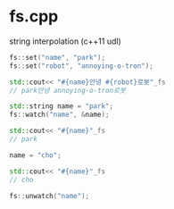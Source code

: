 # fs.cpp

string interpolation (c++11 udl)

```c++
fs::set("name", "park");
fs::set("robot", "annoying-o-tron");

std::cout<< "#{name}안녕 #{robot}로봇"_fs
// park안녕 annoying-o-tron로봇
```

```c++
std::string name = "park";
fs::watch("name", &name);

std::cout<< "#{name}"_fs
// park

name = "cho";

std::cout<< "#{name}"_fs
// cho

fs::unwatch("name");
```
